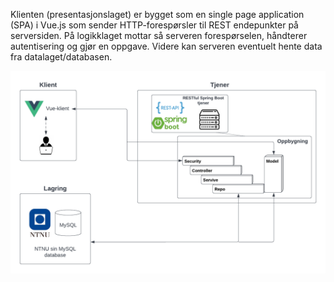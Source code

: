 Klienten (presentasjonslaget) er bygget som en single page application (SPA) i Vue.js som sender HTTP-forespørsler til REST endepunkter på serversiden. På logikklaget mottar så serveren forespørselen, håndterer autentisering og gjør en oppgave. Videre kan serveren eventuelt hente data fra datalaget/databasen.

![SystemArchitecture](uploads/cf09a61be0b5e4ccd76c9430b70ccdbb/SystemArchitecture.png)